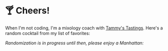 # 🍸 Cheers! 

When I'm not coding, I'm a mixology coach with [Tammy's Tastings](https://www.tammystastings.com/). Here's a random cocktail from my list of favorites: 

_Randomization is in progress until then, please enjoy a Manhattan:_ 
